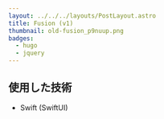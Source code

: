 ```yaml
---
layout: ../../../layouts/PostLayout.astro
title: Fusion (v1)
thumbnail: old-fusion_p9nuup.png
badges:
  - hugo
  - jquery
---
```


## 使用した技術

- Swift (SwiftUI)
